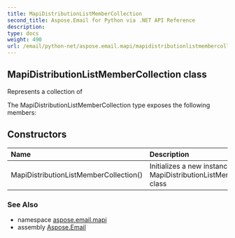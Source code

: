 ```yaml
---
title: MapiDistributionListMemberCollection
second_title: Aspose.Email for Python via .NET API Reference
description: 
type: docs
weight: 490
url: /email/python-net/aspose.email.mapi/mapidistributionlistmembercollection/
---
```


## MapiDistributionListMemberCollection class

Represents a collection of

The MapiDistributionListMemberCollection type exposes the following members:
## Constructors
| Name | Description |
| :- | :- |
|MapiDistributionListMemberCollection()|Initializes a new instance of the MapiDistributionListMemberCollection class|

### See Also

* namespace [aspose.email.mapi](/email/python-net/aspose.email.mapi/)
* assembly [Aspose.Email](/slides/python-net/)

